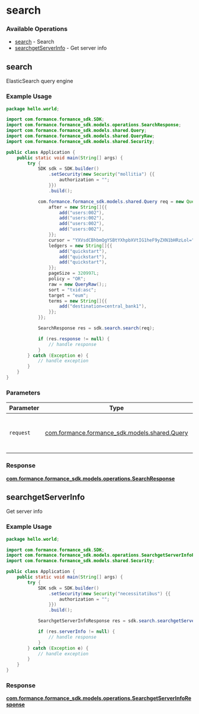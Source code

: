# search

### Available Operations

* [search](#search) - Search
* [searchgetServerInfo](#searchgetserverinfo) - Get server info

## search

ElasticSearch query engine

### Example Usage

```java
package hello.world;

import com.formance.formance_sdk.SDK;
import com.formance.formance_sdk.models.operations.SearchResponse;
import com.formance.formance_sdk.models.shared.Query;
import com.formance.formance_sdk.models.shared.QueryRaw;
import com.formance.formance_sdk.models.shared.Security;

public class Application {
    public static void main(String[] args) {
        try {
            SDK sdk = SDK.builder()
                .setSecurity(new Security("mollitia") {{
                    authorization = "";
                }})
                .build();

            com.formance.formance_sdk.models.shared.Query req = new Query() {{
                after = new String[]{{
                    add("users:002"),
                    add("users:002"),
                    add("users:002"),
                    add("users:002"),
                }};
                cursor = "YXVsdCBhbmQgYSBtYXhpbXVtIG1heF9yZXN1bHRzLol=";
                ledgers = new String[]{{
                    add("quickstart"),
                    add("quickstart"),
                    add("quickstart"),
                }};
                pageSize = 320997L;
                policy = "OR";
                raw = new QueryRaw();;
                sort = "txid:asc";
                target = "eum";
                terms = new String[]{{
                    add("destination=central_bank1"),
                }};
            }};            

            SearchResponse res = sdk.search.search(req);

            if (res.response != null) {
                // handle response
            }
        } catch (Exception e) {
            // handle exception
        }
    }
}
```

### Parameters

| Parameter                                                                     | Type                                                                          | Required                                                                      | Description                                                                   |
| ----------------------------------------------------------------------------- | ----------------------------------------------------------------------------- | ----------------------------------------------------------------------------- | ----------------------------------------------------------------------------- |
| `request`                                                                     | [com.formance.formance_sdk.models.shared.Query](../../models/shared/Query.md) | :heavy_check_mark:                                                            | The request object to use for the request.                                    |


### Response

**[com.formance.formance_sdk.models.operations.SearchResponse](../../models/operations/SearchResponse.md)**


## searchgetServerInfo

Get server info

### Example Usage

```java
package hello.world;

import com.formance.formance_sdk.SDK;
import com.formance.formance_sdk.models.operations.SearchgetServerInfoResponse;
import com.formance.formance_sdk.models.shared.Security;

public class Application {
    public static void main(String[] args) {
        try {
            SDK sdk = SDK.builder()
                .setSecurity(new Security("necessitatibus") {{
                    authorization = "";
                }})
                .build();

            SearchgetServerInfoResponse res = sdk.search.searchgetServerInfo();

            if (res.serverInfo != null) {
                // handle response
            }
        } catch (Exception e) {
            // handle exception
        }
    }
}
```


### Response

**[com.formance.formance_sdk.models.operations.SearchgetServerInfoResponse](../../models/operations/SearchgetServerInfoResponse.md)**

